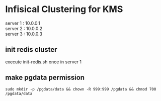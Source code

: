 # Infisical Clustering for KMS

server 1 : 10.0.0.1  
server 2 : 10.0.0.2  
server 3 : 10.0.0.3

## init redis cluster
execute init-redis.sh once in server 1  

## make pgdata permission

```
sudo mkdir -p /pgdata/data && chown -R 999:999 /pgdata && chmod 700 /pgdata/data
```
